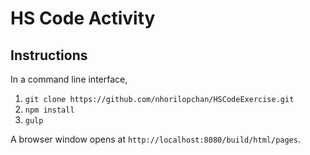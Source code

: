 # HS Code Activity

## Instructions

In a command line interface,

1. `git clone https://github.com/nhorilopchan/HSCodeExercise.git`
2. `npm install`
3. `gulp`

A browser window opens at `http://localhost:8080/build/html/pages`.
